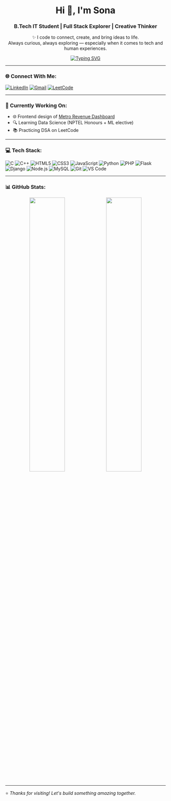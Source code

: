 <h1 align="center">Hi 👋, I'm Sona</h1>
<h3 align="center">B.Tech IT Student | Full Stack Explorer | Creative Thinker</h3>

<div align="center">
✨ I code to connect, create, and bring ideas to life.<br>
Always curious, always exploring — especially when it comes to tech and human experiences.

<br>

[![Typing SVG](https://readme-typing-svg.demolab.com?font=Pacifico&size=25&pause=1000&color=91DFF7&center=true&vCenter=true&width=435&lines=%E2%99%A2+Turning+Ideas+Into+Code+%E2%99%A2)](https://git.io/typing-svg)
</div>

---

### 🌐 Connect With Me:

[![LinkedIn](https://img.shields.io/badge/-LinkedIn-blue?style=for-the-badge&logo=Linkedin&logoColor=white&link=https://www.linkedin.com/in/sona-siju-714aa8341)](https://www.linkedin.com/in/sona-siju-714aa8341)
[![Gmail](https://img.shields.io/badge/-Gmail-D14836?style=for-the-badge&logo=Gmail&logoColor=white)](mailto:sonasiju16@gmail.com)
[![LeetCode](https://img.shields.io/badge/LeetCode-FC7C34?style=for-the-badge&logo=leetcode&logoColor=white)](https://leetcode.com/Sona_Siju)

---

### 🚀 Currently Working On:

- 🌐 Frontend design of [Metro Revenue Dashboard](#)
- 🔍 Learning Data Science (NPTEL Honours + ML elective)
- 📚 Practicing DSA on LeetCode

---

### 💻 Tech Stack:

![C](https://img.shields.io/badge/C-blue?style=for-the-badge&logo=c)
![C++](https://img.shields.io/badge/C++-00599C?style=for-the-badge&logo=c%2B%2B&logoColor=white)
![HTML5](https://img.shields.io/badge/HTML5-E34F26?style=for-the-badge&logo=html5&logoColor=white)
![CSS3](https://img.shields.io/badge/CSS3-1572B6?style=for-the-badge&logo=css3&logoColor=white)
![JavaScript](https://img.shields.io/badge/JavaScript-323330?style=for-the-badge&logo=javascript&logoColor=F7DF1E)
![Python](https://img.shields.io/badge/Python-3776AB?style=for-the-badge&logo=python&logoColor=white)
![PHP](https://img.shields.io/badge/PHP-777BB4?style=for-the-badge&logo=php&logoColor=white)
![Flask](https://img.shields.io/badge/Flask-black?style=for-the-badge&logo=flask&logoColor=white)
![Django](https://img.shields.io/badge/Django-092E20?style=for-the-badge&logo=django&logoColor=white)
![Node.js](https://img.shields.io/badge/Node.js-339933?style=for-the-badge&logo=nodedotjs&logoColor=white)
![MySQL](https://img.shields.io/badge/MySQL-00758F?style=for-the-badge&logo=mysql&logoColor=white)
![Git](https://img.shields.io/badge/Git-F05032?style=for-the-badge&logo=git&logoColor=white)
![VS Code](https://img.shields.io/badge/VSCode-007ACC?style=for-the-badge&logo=visual%20studio%20code&logoColor=white)

---

### 📊 GitHub Stats:

<div align="center">
  <img src="https://github-readme-stats.vercel.app/api?username=Sonasiju&show_icons=true&theme=radical" width="47%" />
  <img src="https://github-readme-stats.vercel.app/api/top-langs/?username=Sonasiju&layout=compact&theme=radical" width="47%" />
</div>

---

⭐️ *Thanks for visiting! Let's build something amazing together.*
